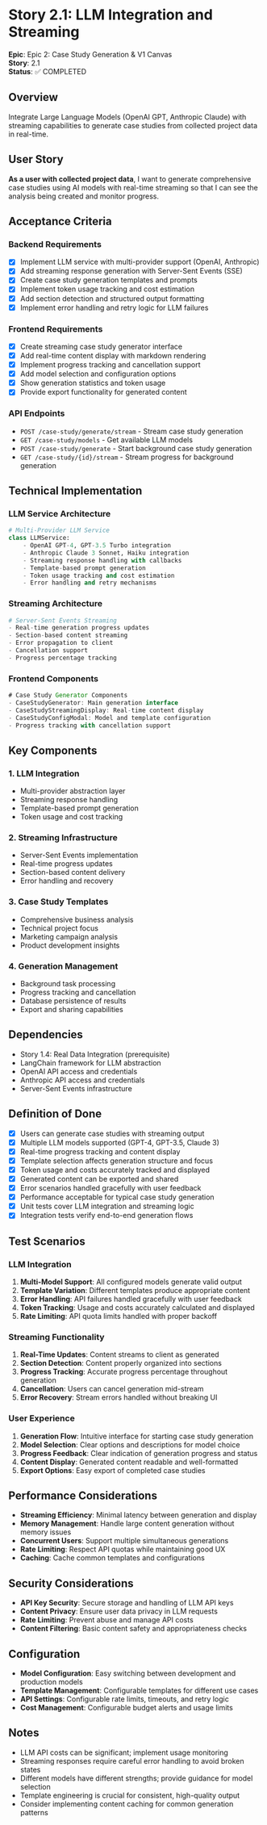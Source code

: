 # Story 2.1: LLM Integration and Streaming

**Epic**: Epic 2: Case Study Generation & V1 Canvas  
**Story**: 2.1  
**Status**: ✅ COMPLETED

## Overview
Integrate Large Language Models (OpenAI GPT, Anthropic Claude) with streaming capabilities to generate case studies from collected project data in real-time.

## User Story
**As a user with collected project data**, I want to generate comprehensive case studies using AI models with real-time streaming so that I can see the analysis being created and monitor progress.

## Acceptance Criteria

### Backend Requirements
- [x] Implement LLM service with multi-provider support (OpenAI, Anthropic)
- [x] Add streaming response generation with Server-Sent Events (SSE)
- [x] Create case study generation templates and prompts
- [x] Implement token usage tracking and cost estimation
- [x] Add section detection and structured output formatting
- [x] Implement error handling and retry logic for LLM failures

### Frontend Requirements
- [x] Create streaming case study generator interface
- [x] Add real-time content display with markdown rendering
- [x] Implement progress tracking and cancellation support
- [x] Add model selection and configuration options
- [x] Show generation statistics and token usage
- [x] Provide export functionality for generated content

### API Endpoints
- `POST /case-study/generate/stream` - Stream case study generation
- `GET /case-study/models` - Get available LLM models
- `POST /case-study/generate` - Start background case study generation
- `GET /case-study/{id}/stream` - Stream progress for background generation

## Technical Implementation

### LLM Service Architecture
```python
# Multi-Provider LLM Service
class LLMService:
    - OpenAI GPT-4, GPT-3.5 Turbo integration
    - Anthropic Claude 3 Sonnet, Haiku integration
    - Streaming response handling with callbacks
    - Template-based prompt generation
    - Token usage tracking and cost estimation
    - Error handling and retry mechanisms
```

### Streaming Architecture
```python
# Server-Sent Events Streaming
- Real-time generation progress updates
- Section-based content streaming
- Error propagation to client
- Cancellation support
- Progress percentage tracking
```

### Frontend Components
```typescript
# Case Study Generator Components
- CaseStudyGenerator: Main generation interface
- CaseStudyStreamingDisplay: Real-time content display
- CaseStudyConfigModal: Model and template configuration
- Progress tracking with cancellation support
```

## Key Components

### 1. **LLM Integration**
   - Multi-provider abstraction layer
   - Streaming response handling
   - Template-based prompt generation
   - Token usage and cost tracking

### 2. **Streaming Infrastructure**
   - Server-Sent Events implementation
   - Real-time progress updates
   - Section-based content delivery
   - Error handling and recovery

### 3. **Case Study Templates**
   - Comprehensive business analysis
   - Technical project focus
   - Marketing campaign analysis
   - Product development insights

### 4. **Generation Management**
   - Background task processing
   - Progress tracking and cancellation
   - Database persistence of results
   - Export and sharing capabilities

## Dependencies
- Story 1.4: Real Data Integration (prerequisite)
- LangChain framework for LLM abstraction
- OpenAI API access and credentials
- Anthropic API access and credentials
- Server-Sent Events infrastructure

## Definition of Done
- [x] Users can generate case studies with streaming output
- [x] Multiple LLM models supported (GPT-4, GPT-3.5, Claude 3)
- [x] Real-time progress tracking and content display
- [x] Template selection affects generation structure and focus
- [x] Token usage and costs accurately tracked and displayed
- [x] Generated content can be exported and shared
- [x] Error scenarios handled gracefully with user feedback
- [x] Performance acceptable for typical case study generation
- [x] Unit tests cover LLM integration and streaming logic
- [x] Integration tests verify end-to-end generation flows

## Test Scenarios

### LLM Integration
1. **Multi-Model Support**: All configured models generate valid output
2. **Template Variation**: Different templates produce appropriate content
3. **Error Handling**: API failures handled gracefully with user feedback
4. **Token Tracking**: Usage and costs accurately calculated and displayed
5. **Rate Limiting**: API quota limits handled with proper backoff

### Streaming Functionality
1. **Real-Time Updates**: Content streams to client as generated
2. **Section Detection**: Content properly organized into sections
3. **Progress Tracking**: Accurate progress percentage throughout generation
4. **Cancellation**: Users can cancel generation mid-stream
5. **Error Recovery**: Stream errors handled without breaking UI

### User Experience
1. **Generation Flow**: Intuitive interface for starting case study generation
2. **Model Selection**: Clear options and descriptions for model choice
3. **Progress Feedback**: Clear indication of generation progress and status
4. **Content Display**: Generated content readable and well-formatted
5. **Export Options**: Easy export of completed case studies

## Performance Considerations
- **Streaming Efficiency**: Minimal latency between generation and display
- **Memory Management**: Handle large content generation without memory issues
- **Concurrent Users**: Support multiple simultaneous generations
- **Rate Limiting**: Respect API quotas while maintaining good UX
- **Caching**: Cache common templates and configurations

## Security Considerations
- **API Key Security**: Secure storage and handling of LLM API keys
- **Content Privacy**: Ensure user data privacy in LLM requests
- **Rate Limiting**: Prevent abuse and manage API costs
- **Content Filtering**: Basic content safety and appropriateness checks

## Configuration
- **Model Configuration**: Easy switching between development and production models
- **Template Management**: Configurable templates for different use cases
- **API Settings**: Configurable rate limits, timeouts, and retry logic
- **Cost Management**: Configurable budget alerts and usage limits

## Notes
- LLM API costs can be significant; implement usage monitoring
- Streaming responses require careful error handling to avoid broken states
- Different models have different strengths; provide guidance for model selection
- Template engineering is crucial for consistent, high-quality output
- Consider implementing content caching for common generation patterns